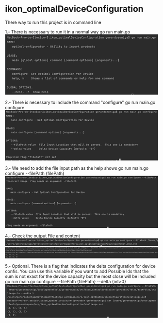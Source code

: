 # ikon_optimalDeviceConfiguration

There way to run this project is in command line

1.- There is necessary to run it in a normal way
    go run main.go
![alt text](https://github.com/GerardoZunigaItexico/ikon_optimalDeviceConfiguration/blob/main/readmeFiles/1_goRunMain.png)

2.- There is necessary to include the command "configure"
    go run main.go configure
    ![alt text](https://github.com/GerardoZunigaItexico/ikon_optimalDeviceConfiguration/blob/main/readmeFiles/2_goRunMainConfigure.png)
    
3.- We need to add the file input path as the help shows
    go run main.go configure --filePath {filePath}
    ![alt text](https://github.com/GerardoZunigaItexico/ikon_optimalDeviceConfiguration/blob/main/readmeFiles/3_goRunMainConfigureFilePath.png)
    
4.- Check the output File and content
    ![alt text](https://github.com/GerardoZunigaItexico/ikon_optimalDeviceConfiguration/blob/main/readmeFiles/4_goRunMainConfigureFilePath_1.png)
    ![alt text](https://github.com/GerardoZunigaItexico/ikon_optimalDeviceConfiguration/blob/main/readmeFiles/4_goRunMainConfigureFilePath_2.png)

5.- Optional.  There is a flag that indicates the delta configuration for device confis.
You can use this variable if you want to add Possible Ids that the sum is not exact for the device capacity
but the most close will be included
    go run main.go configure --filePath {filePath} --delta {int>0}
    ![alt text](https://github.com/GerardoZunigaItexico/ikon_optimalDeviceConfiguration/blob/main/readmeFiles/5_goRunMainConfigureFilePath_and_delta_1.png)
